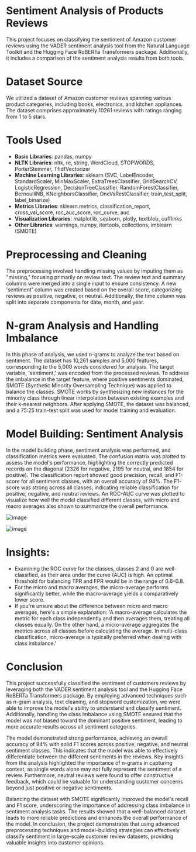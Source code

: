 # Sentiment Analysis of Products Reviews

This project focuses on classifying the sentiment of Amazon customer reviews using the VADER sentiment analysis tool from the Natural Language Toolkit and the Hugging Face RoBERTa Transformers package. Additionally, it includes a comparison of the sentiment analysis results from both tools.

# Dataset Source

We utilized a dataset of Amazon customer reviews spanning various product categories, including books, electronics, and kitchen appliances. The dataset comprises approximately 10261 reviews with ratings ranging from 1 to 5 stars.

# Tools Used

- **Basic Libraries**: pandas, numpy  
- **NLTK Libraries**: nltk, re, string, WordCloud, STOPWORDS, PorterStemmer, TfidfVectorizer  
- **Machine Learning Libraries**: sklearn (SVC, LabelEncoder, StandardScaler, MinMaxScaler, ExtraTreesClassifier, GridSearchCV, LogisticRegression, DecisionTreeClassifier, RandomForestClassifier, BernoulliNB, KNeighborsClassifier, OneVsRestClassifier, train_test_split, label_binarize)  
- **Metrics Libraries**: sklearn.metrics, classification_report, cross_val_score, roc_auc_score, roc_curve, auc  
- **Visualization Libraries**: matplotlib, seaborn, plotly, textblob, cufflinks  
- **Other Libraries**: warnings, numpy, itertools, collections, imblearn (SMOTE)

# Preprocessing and Cleaning

The preprocessing involved handling missing values by imputing them as "missing," focusing primarily on review text. The review text and summary columns were merged into a single input to ensure consistency. A new 'sentiment' column was created based on the overall score, categorizing reviews as positive, negative, or neutral. Additionally, the time column was split into separate components for date, month, and year.


# N-gram Analysis and Handling Imbalance

In this phase of analysis, we used n-grams to analyze the text based on sentiment. The dataset has 10,261 samples and 5,000 features, corresponding to the 5,000 words considered for analysis. The target variable, 'sentiment,' was encoded from the processed reviews. To address the imbalance in the target feature, where positive sentiments dominated, SMOTE (Synthetic Minority Oversampling Technique) was applied to balance the classes. SMOTE works by synthesizing new instances for the minority class through linear interpolation between existing examples and their k-nearest neighbors. After applying SMOTE, the dataset was balanced, and a 75:25 train-test split was used for model training and evaluation.


# Model Building: Sentiment Analysis

In the model building phase, sentiment analysis was performed, and classification metrics were evaluated. The confusion matrix was plotted to assess the model's performance, highlighting the correctly predicted records on the diagonal (2326 for negative, 2195 for neutral, and 1854 for positive). The classification report showed good precision, recall, and F1-score for all sentiment classes, with an overall accuracy of 94%. The F1-score was strong across all classes, indicating reliable classification for positive, negative, and neutral reviews. An ROC-AUC curve was plotted to visualize how well the model classified different classes, with micro and macro averages also shown to summarize the overall performance.

![image](https://github.com/user-attachments/assets/94437e1a-6efa-4956-bc2a-df2d47407d91)

![image](https://github.com/user-attachments/assets/c58f4bf6-374e-4b42-9da1-ba5299a6801b)


# Insights:

- Examining the ROC curve for the classes, classes 2 and 0 are well-classified, as their area under the curve (AUC) is high. An optimal threshold for balancing TPR and FPR would be in the range of 0.6–0.8.
- For the micro and macro averages, the micro-average performs significantly better, while the macro-average yields a comparatively lower score.
- If you're unsure about the difference between micro and macro averages, here's a simple explanation: 'A macro-average calculates the metric for each class independently and then averages them, treating all classes equally. On the other hand, a micro-average aggregates the metrics across all classes before calculating the average. In multi-class classification, micro-average is typically preferred when dealing with class imbalance.'


# Conclusion

This project successfully classified the sentiment of customers reviews by leveraging both the VADER sentiment analysis tool and the Hugging Face RoBERTa Transformers package. By employing advanced techniques such as n-gram analysis, text cleaning, and stopword customization, we were able to improve the model's ability to understand and classify sentiment. Additionally, handling the class imbalance using SMOTE ensured that the model was not biased toward the dominant positive sentiment, leading to more accurate results across all sentiment categories.

The model demonstrated strong performance, achieving an overall accuracy of 94% with solid F1 scores across positive, negative, and neutral sentiment classes. This indicates that the model was able to effectively differentiate between the different sentiments in the reviews. Key insights from the analysis highlighted the importance of n-grams in capturing context, as single words alone may not fully represent the sentiment of a review. Furthermore, neutral reviews were found to offer constructive feedback, which could be valuable for understanding customer concerns beyond just positive or negative sentiments.

Balancing the dataset with SMOTE significantly improved the model's recall and F1 score, underscoring the importance of addressing class imbalance in sentiment analysis tasks. The results showed that a well-balanced dataset leads to more reliable predictions and enhances the overall performance of the model. In conclusion, the project demonstrates that using advanced preprocessing techniques and model-building strategies can effectively classify sentiment in large-scale customer review datasets, providing valuable insights into customer opinions.
